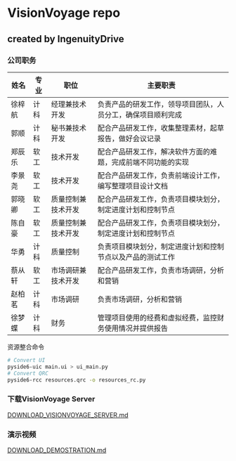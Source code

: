 # VisionVoyage repo

## created by IngenuityDrive

### 公司职务

| 姓名   | 专业 | 职位           | 主要职责                                                         |
| ------ | ---- | -------------- | ---------------------------------------------------------------- |
| 徐梓航 | 计科 | 经理兼技术开发 | 负责产品的研发工作，领导项目团队，人员分工，确保项目顺利完成     |
| 郭顺   | 计科 | 秘书兼技术开发 | 配合产品研发工作，收集整理素材，起草报告，做好会议记录             |
| 郑辰乐 | 软工 | 技术开发       | 配合产品研发工作，解决软件方面的难题，完成前端不同功能的实现     |
| 李景尧 | 软工 | 技术开发       | 配合产品研发工作，负责前端设计工作，编写整理项目设计文档           |
| 郭晓卿 | 软工 | 质量控制兼技术开发 | 配合产品研发工作，负责项目模块划分，制定进度计划和控制节点         |
| 陈自豪 | 软工 | 质量控制兼技术开发 | 配合产品研发工作，负责项目模块划分，制定进度计划和控制节点         |
| 华勇   | 计科 | 质量控制       | 负责项目模块划分，制定进度计划和控制节点以及产品的测试工作         |
| 蔡从轩 | 软工 | 市场调研兼技术开发 | 配合产品研发工作，负责市场调研，分析和营销                         |
| 赵柏茗 | 计科 | 市场调研       | 负责市场调研，分析和营销                                           |
| 徐梦蝶 | 计科 | 财务           | 管理项目使用的经费和虚拟经费，监控财务使用情况并提供报告             |

资源整合命令

```bash
# Convert UI
pyside6-uic main.ui > ui_main.py
# Convert QRC
pyside6-rcc resources.qrc -o resources_rc.py
```

### 下载VisionVoyage Server

[DOWNLOAD_VISIONVOYAGE_SERVER.md](./docs/DOWNLOAD_VISIONVOYAGE_SERVER.md)

### 演示视频

[DOWNLOAD_DEMOSTRATION.md](./docs/DOWNLOAD_DEMOSTRATION.md)
